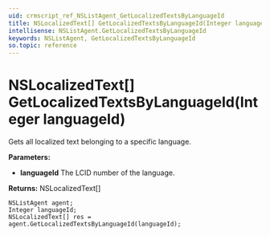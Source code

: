 ```yaml
---
uid: crmscript_ref_NSListAgent_GetLocalizedTextsByLanguageId
title: NSLocalizedText[] GetLocalizedTextsByLanguageId(Integer languageId)
intellisense: NSListAgent.GetLocalizedTextsByLanguageId
keywords: NSListAgent, GetLocalizedTextsByLanguageId
so.topic: reference
---
```


# NSLocalizedText[] GetLocalizedTextsByLanguageId(Integer languageId)

Gets all localized text belonging to a specific language.

**Parameters:**
 - **languageId** The LCID number of the language.

**Returns:** NSLocalizedText[]

```crmscript
NSListAgent agent;
Integer languageId;
NSLocalizedText[] res = agent.GetLocalizedTextsByLanguageId(languageId);
```

